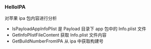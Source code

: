 ### HelloIPA

对苹果 ipa 包内容进行分析

- IsPayloadAppInfoPlist 是 Payload 目录下 app 包中的 Info.plist 文件
- GetInfoPlistFileContent 获取 Info.plist 文件内容
- GetBuildNumberFromIPA 从 ipa 中获取构建号
